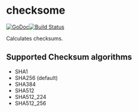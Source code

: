 # checksome

[![GoDoc](https://godoc.org/github.com/mohae/checksome?status.svg)](https://godoc.org/github.com/mohae/checksome)[![Build Status](https://travis-ci.org/mohae/checksome.png)](https://travis-ci.org/mohae/checksome)

Calculates checksums.

## Supported Checksum algorithms  
* SHA1  
* SHA256 (default)  
* SHA384  
* SHA512  
* SHA512_224  
* SHA512_256  


